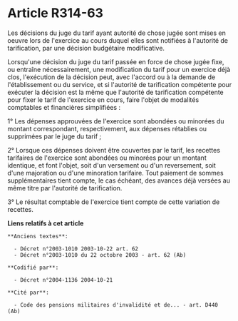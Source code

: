 # Article R314-63

Les décisions du juge du tarif ayant autorité de chose jugée sont mises en oeuvre lors de l'exercice au cours duquel elles
sont notifiées à l'autorité de tarification, par une décision budgétaire modificative.

Lorsqu'une décision du juge du tarif passée en force de chose jugée fixe, ou entraîne nécessairement, une modification du
tarif pour un exercice déjà clos, l'exécution de la décision peut, avec l'accord ou à la demande de l'établissement ou du
service, et si l'autorité de tarification compétente pour exécuter la décision est la même que l'autorité de tarification
compétente pour fixer le tarif de l'exercice en cours, faire l'objet de modalités comptables et financières simplifiées :

1° Les dépenses approuvées de l'exercice sont abondées ou minorées du montant correspondant, respectivement, aux dépenses
rétablies ou supprimées par le juge du tarif ;

2° Lorsque ces dépenses doivent être couvertes par le tarif, les recettes tarifaires de l'exercice sont abondées ou minorées
pour un montant identique, et font l'objet, soit d'un versement ou d'un reversement, soit d'une majoration ou d'une
minoration tarifaire. Tout paiement de sommes supplémentaires tient compte, le cas échéant, des avances déjà versées au même
titre par l'autorité de tarification.

3° Le résultat comptable de l'exercice tient compte de cette variation de recettes.

**Liens relatifs à cet article**

	**Anciens textes**:

	  - Décret n°2003-1010 2003-10-22 art. 62
	  - Décret n°2003-1010 du 22 octobre 2003 - art. 62 (Ab)

	**Codifié par**:

	  - Décret n°2004-1136 2004-10-21

	**Cité par**:

	  - Code des pensions militaires d'invalidité et de... - art. D440 (Ab)
